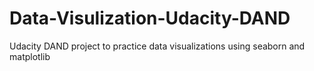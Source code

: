 # Data-Visulization-Udacity-DAND
Udacity DAND project to practice data visualizations using seaborn and matplotlib
